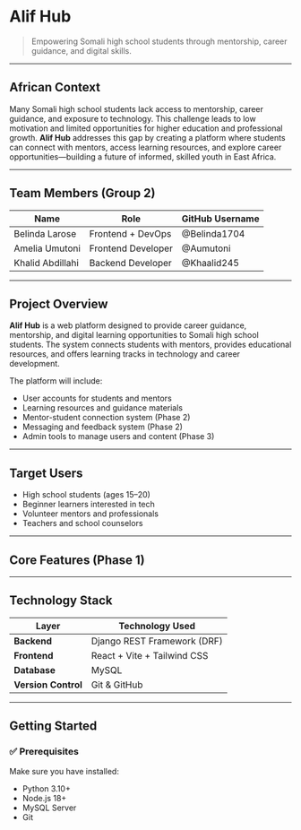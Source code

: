 # Alif Hub

> Empowering Somali high school students through mentorship, career guidance, and digital skills.

---

## African Context
Many Somali high school students lack access to mentorship, career guidance, and exposure to technology. This challenge leads to low motivation and limited opportunities for higher education and professional growth. **Alif Hub** addresses this gap by creating a platform where students can connect with mentors, access learning resources, and explore career opportunities—building a future of informed, skilled youth in East Africa.

---

## Team Members (Group 2)

| Name               | Role                          | GitHub Username   |
|--------------------|-------------------------------|-------------------|
| Belinda Larose     | Frontend + DevOps             | @Belinda1704      |
| Amelia Umutoni     | Frontend Developer            | @Aumutoni         |
| Khalid Abdillahi   | Backend Developer             | @Khaalid245       |

---

## Project Overview
**Alif Hub** is a web platform designed to provide career guidance, mentorship, and digital learning opportunities to Somali high school students. The system connects students with mentors, provides educational resources, and offers learning tracks in technology and career development.

The platform will include:
-  User accounts for students and mentors
-  Learning resources and guidance materials
-  Mentor-student connection system (Phase 2)
-  Messaging and feedback system (Phase 2)
-  Admin tools to manage users and content (Phase 3)

---

## Target Users
- High school students (ages 15–20)
- Beginner learners interested in tech
- Volunteer mentors and professionals
- Teachers and school counselors

---

## Core Features (Phase 1)


---

## Technology Stack

| Layer             | Technology Used                 |
|------------------|----------------------------------|
| **Backend**       | Django REST Framework (DRF)     |
| **Frontend**      | React + Vite + Tailwind CSS     |
| **Database**      | MySQL                           |
| **Version Control** | Git & GitHub                  |

---

## Getting Started

### ✅ Prerequisites
Make sure you have installed:
- Python 3.10+
- Node.js 18+
- MySQL Server
- Git



